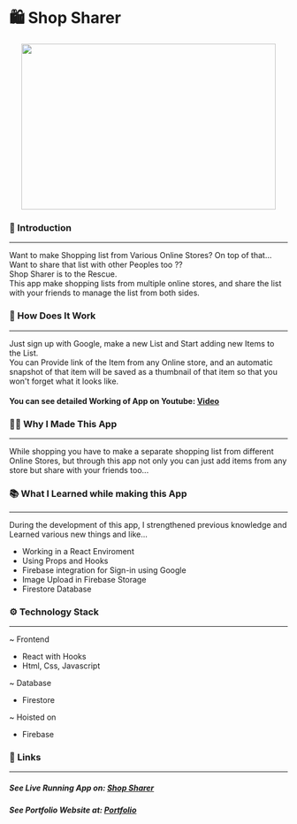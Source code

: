 # 🛍️ Shop Sharer
<p align="center">
  <img width="460" height="300" src="https://i.ibb.co/rkFv847/shop.png">
</p>

### 🌟 Introduction 
---
Want to make Shopping list from Various Online Stores? On top of that... Want to share that list with other Peoples too ??<br/>
Shop Sharer is to the Rescue.<br/>
This app make shopping lists from multiple online stores, and share the list with your friends to manage the list from both sides.

### 🛒 How Does It Work
---
Just sign up with Google, make a new List and Start adding new Items to the List.<br/>
You can Provide link of the Item from any Online store, and an automatic snapshot of that item will be saved as a thumbnail of that item so that you won't forget what it looks like.

#### You can see detailed Working of App on Youtube: [Video](https://youtu.be/A0uQHsp4ViU "Video")

### 👨‍💻 Why I Made This App
---
While shopping you have to make a separate shopping list from different Online Stores, but through this app not only you can just add items from any store but share with your friends too...

### 📚 What I Learned while making this App
---
During the development of this app, I strengthened previous knowledge and  Learned various new things and like...
- Working in a React Enviroment
- Using Props and Hooks
- Firebase integration for Sign-in using Google
- Image Upload in Firebase Storage
- Firestore Database 


### ⚙️ Technology Stack
---
~ Frontend 
- React with Hooks
- Html, Css, Javascript

~ Database
- Firestore

~ Hoisted on
- Firebase


### 🔗 Links 
---
##### See Live Running App on:  [Shop Sharer](https://shopsharer009.web.app/ "Shop Sharer")
##### See Portfolio Website at: [Portfolio](https://devdude.web.app/ "Portfolio")
 



